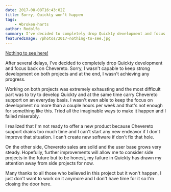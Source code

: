 ```yaml
---
date: 2017-08-08T16:43:02Z
title: Sorry, Quickty won't happen
tags:
    - 💔broken-harts 
author: Rodolfo
summary: I've decided to completely drop Quickty development and focus back on Chevereto.
featuredImage: /photos/2017-nothing-to-see.jpg
---
```


[Nothing to see here!](https://www.youtube.com/watch?v=aKnX5wci404)

After several delays, I've decided to completely drop Quickty development and focus back on Chevereto. Sorry, I wasn't capable to keep strong development on both projects and at the end, I wasn't achieving any progress.

Working on both projects was extremely exhausting and the most difficult part was to try to develop Quickty and at the same time carry Chevereto support on an everyday basis. I wasn't even able to keep the focus on development no more than a couple hours per week and that's not enough for something like this. Tried all the imaginable ways to make it happen and I failed miserably.

I realized that I'm not ready to offer a new product because Chevereto support drains too much time and I can't start any new endeavor if I don't improve that situation. I can't create new software if don't fix that hole.

On the other side, Chevereto sales are solid and the user base grows very steady. Hopefully, further improvements will allow me to consider side projects in the future but to be honest, my failure in Quickty has drawn my attention away from side projects for now.

Many thanks to all those who believed in this project but it won't happen, I just don't want to work on it anymore and I don't have time for it so I'm closing the door here.
